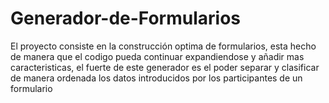 # Generador-de-Formularios

El proyecto consiste en la construcción optima de formularios, esta hecho de manera que el codigo pueda continuar expandiendose
y añadir mas caracteristicas, el fuerte de este generador es el poder separar y clasificar de manera ordenada los datos introducidos por
los participantes de un formulario
